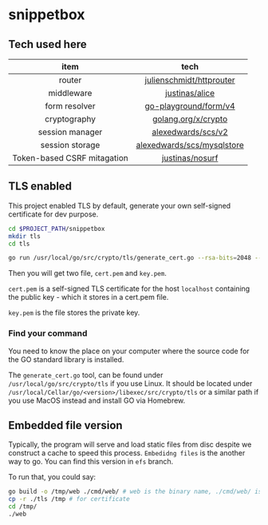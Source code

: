 # snippetbox

## Tech used here
| item            | tech                                                                        |
|:-----------------:|:-----------------------------------------------------------------------------:|
| router          | [julienschmidt/httprouter](https://github.com/julienschmidt/httprouter)     |
| middleware     | [justinas/alice](https://github.com/justinas/alice)                         |
| form resolver   | [go-playground/form/v4](https://github.com/go-playground/form)
| cryptography    | [golang.org/x/crypto](https://pkg.go.dev/golang.org/x/crypto)
| session manager | [alexedwards/scs/v2](https://github.com/alexedwards/scs)                 |
| session storage | [alexedwards/scs/mysqlstore](https://github.com/alexedwards/scs/tree/master/mysqlstore) |
|Token-based CSRF mitagation | [justinas/nosurf](https://github.com/justinas/nosurf)|

## TLS enabled
This project enabled TLS by default, generate your own self-signed certificate for dev purpose.

```bash
cd $PROJECT_PATH/snippetbox
mkdir tls
cd tls

go run /usr/local/go/src/crypto/tls/generate_cert.go --rsa-bits=2048 --host=localhost
```
Then you will get two file, `cert.pem` and `key.pem`. 

`cert.pem` is a self-signed TLS certificate for the host `localhost` containing the public key - which it stores in a cert.pem file.

`key.pem` is the file stores the private key.

### Find your command
You need to know the place on your computer where the source code for the GO standard library is installed.

The `generate_cert.go` tool, can be found under `/usr/local/go/src/crypto/tls` if you use Linux. It should be located under `/usr/local/Cellar/go/<version>/libexec/src/crypto/tls` or a similar path if you use MacOS instead and install GO via Homebrew.

## Embedded file version
Typically, the program will serve and load static files from disc despite we construct a cache to speed this process. `Embedidng files` is the another way to go. You can find this version in `efs` branch.

To run that, you could say:
```bash
go build -o /tmp/web ./cmd/web/ # web is the binary name, ./cmd/web/ is where the code entry is.
cp -r ./tls /tmp # for certificate
cd /tmp/
./web
```


